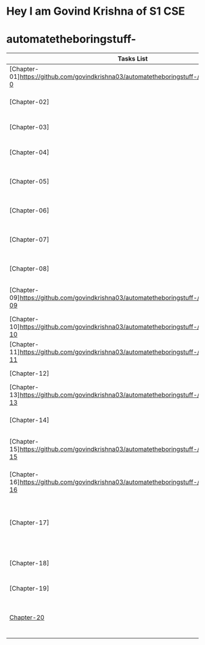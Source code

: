 
# Hey I am Govind Krishna of S1 CSE
# automatetheboringstuff-


|  Tasks List  |               Description                               |         Status         |
| -------------| --------------------------------------------------------| ---------------------- | 
| [Chapter-01]https://github.com/govindkrishna03/automatetheboringstuff-/tree/main/Chapter-0   |   Python Basics                                         |    Read and Done       |
| [Chapter-02]   |   Flow Control                                          |    Read and Done       |
| [Chapter-03]   |   Functions                                             |    Read and Done       |
| [Chapter-04]   |   Lists                                                 |    Read and Done       |
| [Chapter-05]   |   Dictionaries and Structuring Data                     |    Read and Did 1      |
| [Chapter-06]   |   Manipulating Strings                                  |    Read and Did 1      |
| [Chapter-07]   |   Pattern Matching with Regular Expressions             |    Read and Done       |
| [Chapter-08]   |   Input Validation                                      |    Read and Done       |
| [Chapter-09]https://github.com/govindkrishna03/automatetheboringstuff-/tree/main/Chapter-09   |   Reading and Writing Files                             |    Read and Did some   |
| [Chapter-10]https://github.com/govindkrishna03/automatetheboringstuff-/tree/main/Chapter-10   |   Organizing Files                                      |    Read and Done       |
| [Chapter-11]https://github.com/govindkrishna03/automatetheboringstuff-/tree/main/Chapter-11   |   Debugging                                             |    Read and Done       |
| [Chapter-12]   |   Web Scraping                                          |    Read                |
| [Chapter-13]https://github.com/govindkrishna03/automatetheboringstuff-/tree/main/Chapter-13   |   Working with Excel Spreadsheets                       |    Read and Done       |
| [Chapter-14]   |   Working with Google Spreadsheets                      |                        |
| [Chapter-15]https://github.com/govindkrishna03/automatetheboringstuff-/tree/main/Chapter-15   |   Working with PDF and Word Documents                   |    Read and Did 1      | 
| [Chapter-16]https://github.com/govindkrishna03/automatetheboringstuff-/tree/main/Chapter-16   |   Working with CSV Files and JSON Data                  |                        |
| [Chapter-17]   |   Keeping Time, Scheduling Tasks, and Launching Programs|                        |
| [Chapter-18]   |   Sending Email and Text Messages                       |                        |
| [Chapter-19]   |   Manipulating Images                                   |                        |          
| [Chapter-20](https://github.com/govindkrishna03/automatetheboringstuff-/tree/main/Chapter-20)  |   Controlling the Keyboard and Mouse with GUI Automation|    Did 1               |

